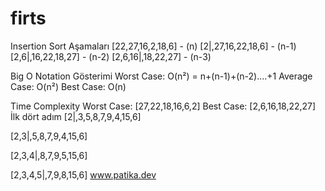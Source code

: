 # firts
Insertion Sort Aşamaları 
[22,27,16,2,18,6] - (n)
[2|,27,16,22,18,6] - (n-1)
[2,6|,16,22,18,27] - (n-2)
[2,6,16|,18,22,27] - (n-3)

Big O Notation Gösterimi
Worst Case: O(n²) = n+(n-1)+(n-2)....+1
Average Case: O(n²)
Best Case: O(n)

Time Complexity
Worst Case: [27,22,18,16,6,2]
Best Case: [2,6,16,18,22,27]
İlk dört adım 
[2|,3,5,8,7,9,4,15,6]

[2,3|,5,8,7,9,4,15,6]

[2,3,4|,8,7,9,5,15,6]

[2,3,4,5|,7,9,8,15,6]
www.patika.dev
